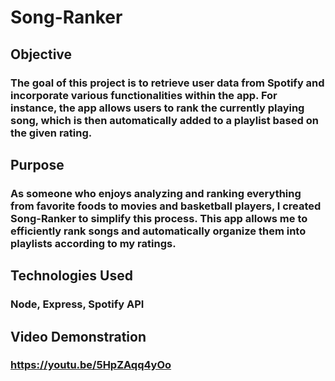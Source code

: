 # Song-Ranker 

## Objective 
### The goal of this project is to retrieve user data from Spotify and incorporate various functionalities within the app. For instance, the app allows users to rank the currently playing song, which is then automatically added to a playlist based on the given rating.

## Purpose 
### As someone who enjoys analyzing and ranking everything from favorite foods to movies and basketball players, I created Song-Ranker to simplify this process. This app allows me to efficiently rank songs and automatically organize them into playlists according to my ratings.

## Technologies Used
### Node, Express, Spotify API

## Video Demonstration
### https://youtu.be/5HpZAqq4yOo

